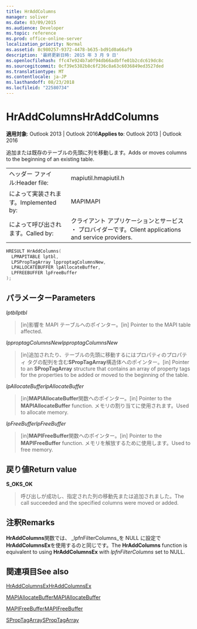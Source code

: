 ```yaml
---
title: HrAddColumns
manager: soliver
ms.date: 03/09/2015
ms.audience: Developer
ms.topic: reference
ms.prod: office-online-server
localization_priority: Normal
ms.assetid: 8c980257-9372-4478-b635-bd91d0a66af9
description: '最終更新日時: 2015 年 3 月 9 日'
ms.openlocfilehash: ffc47e924b7a0f94db66adbffe01b2cdc619dc8c
ms.sourcegitcommit: 0cf39e5382b8c6f236c8a63c6036849ed3527ded
ms.translationtype: MT
ms.contentlocale: ja-JP
ms.lasthandoff: 08/23/2018
ms.locfileid: "22580734"
---
```

# <a name="hraddcolumns"></a><span data-ttu-id="7bb91-103">HrAddColumns</span><span class="sxs-lookup"><span data-stu-id="7bb91-103">HrAddColumns</span></span>

  
  
<span data-ttu-id="7bb91-104">**適用対象**: Outlook 2013 | Outlook 2016</span><span class="sxs-lookup"><span data-stu-id="7bb91-104">**Applies to**: Outlook 2013 | Outlook 2016</span></span> 
  
<span data-ttu-id="7bb91-105">追加または既存のテーブルの先頭に列を移動します。</span><span class="sxs-lookup"><span data-stu-id="7bb91-105">Adds or moves columns to the beginning of an existing table.</span></span>
  
|||
|:-----|:-----|
|<span data-ttu-id="7bb91-106">ヘッダー ファイル:</span><span class="sxs-lookup"><span data-stu-id="7bb91-106">Header file:</span></span>  <br/> |<span data-ttu-id="7bb91-107">mapiutil.h</span><span class="sxs-lookup"><span data-stu-id="7bb91-107">mapiutil.h</span></span>  <br/> |
|<span data-ttu-id="7bb91-108">によって実装されます。</span><span class="sxs-lookup"><span data-stu-id="7bb91-108">Implemented by:</span></span>  <br/> |<span data-ttu-id="7bb91-109">MAPI</span><span class="sxs-lookup"><span data-stu-id="7bb91-109">MAPI</span></span>  <br/> |
|<span data-ttu-id="7bb91-110">によって呼び出されます。</span><span class="sxs-lookup"><span data-stu-id="7bb91-110">Called by:</span></span>  <br/> |<span data-ttu-id="7bb91-111">クライアント アプリケーションとサービス ・ プロバイダーです。</span><span class="sxs-lookup"><span data-stu-id="7bb91-111">Client applications and service providers.</span></span>  <br/> |
   
```cpp
HRESULT HrAddColumns(
  LPMAPITABLE lptbl,
  LPSPropTagArray lpproptagColumnsNew,
  LPALLOCATEBUFFER lpAllocateBuffer,
  LPFREEBUFFER lpFreeBuffer
);
```

## <a name="parameters"></a><span data-ttu-id="7bb91-112">パラメーター</span><span class="sxs-lookup"><span data-stu-id="7bb91-112">Parameters</span></span>

 <span data-ttu-id="7bb91-113">_lptbl_</span><span class="sxs-lookup"><span data-stu-id="7bb91-113">_lptbl_</span></span>
  
> <span data-ttu-id="7bb91-114">[in]影響を MAPI テーブルへのポインター。</span><span class="sxs-lookup"><span data-stu-id="7bb91-114">[in] Pointer to the MAPI table affected.</span></span>
    
 <span data-ttu-id="7bb91-115">_lpproptagColumnsNew_</span><span class="sxs-lookup"><span data-stu-id="7bb91-115">_lpproptagColumnsNew_</span></span>
  
> <span data-ttu-id="7bb91-116">[in]追加されたり、テーブルの先頭に移動するにはプロパティのプロパティ タグの配列を含む**SPropTagArray**構造体へのポインター。</span><span class="sxs-lookup"><span data-stu-id="7bb91-116">[in] Pointer to an **SPropTagArray** structure that contains an array of property tags for the properties to be added or moved to the beginning of the table.</span></span> 
    
 <span data-ttu-id="7bb91-117">_lpAllocateBuffer_</span><span class="sxs-lookup"><span data-stu-id="7bb91-117">_lpAllocateBuffer_</span></span>
  
> <span data-ttu-id="7bb91-118">[in]**MAPIAllocateBuffer**関数へのポインター。</span><span class="sxs-lookup"><span data-stu-id="7bb91-118">[in] Pointer to the **MAPIAllocateBuffer** function.</span></span> <span data-ttu-id="7bb91-119">メモリの割り当てに使用されます。</span><span class="sxs-lookup"><span data-stu-id="7bb91-119">Used to allocate memory.</span></span> 
    
 <span data-ttu-id="7bb91-120">_lpFreeBuffer_</span><span class="sxs-lookup"><span data-stu-id="7bb91-120">_lpFreeBuffer_</span></span>
  
> <span data-ttu-id="7bb91-121">[in]**MAPIFreeBuffer**関数へのポインター。</span><span class="sxs-lookup"><span data-stu-id="7bb91-121">[in] Pointer to the **MAPIFreeBuffer** function.</span></span> <span data-ttu-id="7bb91-122">メモリを解放するために使用します。</span><span class="sxs-lookup"><span data-stu-id="7bb91-122">Used to free memory.</span></span> 
    
## <a name="return-value"></a><span data-ttu-id="7bb91-123">戻り値</span><span class="sxs-lookup"><span data-stu-id="7bb91-123">Return value</span></span>

 <span data-ttu-id="7bb91-124">**S_OK**</span><span class="sxs-lookup"><span data-stu-id="7bb91-124">**S_OK**</span></span>
  
> <span data-ttu-id="7bb91-125">呼び出しが成功し、指定された列の移動先または追加されました。</span><span class="sxs-lookup"><span data-stu-id="7bb91-125">The call succeeded and the specified columns were moved or added.</span></span>
    
## <a name="remarks"></a><span data-ttu-id="7bb91-126">注釈</span><span class="sxs-lookup"><span data-stu-id="7bb91-126">Remarks</span></span>

<span data-ttu-id="7bb91-127">**HrAddColumns**関数では、 _lpfnFilterColumns_を NULL に設定で**HrAddColumnsEx**を使用するのと同じです。</span><span class="sxs-lookup"><span data-stu-id="7bb91-127">The **HrAddColumns** function is equivalent to using **HrAddColumnsEx** with  _lpfnFilterColumns_ set to NULL.</span></span> 
  
## <a name="see-also"></a><span data-ttu-id="7bb91-128">関連項目</span><span class="sxs-lookup"><span data-stu-id="7bb91-128">See also</span></span>



[<span data-ttu-id="7bb91-129">HrAddColumnsEx</span><span class="sxs-lookup"><span data-stu-id="7bb91-129">HrAddColumnsEx</span></span>](hraddcolumnsex.md)
  
[<span data-ttu-id="7bb91-130">MAPIAllocateBuffer</span><span class="sxs-lookup"><span data-stu-id="7bb91-130">MAPIAllocateBuffer</span></span>](mapiallocatebuffer.md)
  
[<span data-ttu-id="7bb91-131">MAPIFreeBuffer</span><span class="sxs-lookup"><span data-stu-id="7bb91-131">MAPIFreeBuffer</span></span>](mapifreebuffer.md)
  
[<span data-ttu-id="7bb91-132">SPropTagArray</span><span class="sxs-lookup"><span data-stu-id="7bb91-132">SPropTagArray</span></span>](sproptagarray.md)

